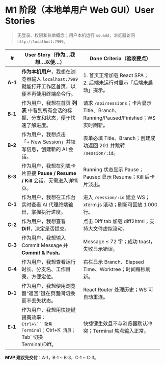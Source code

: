 # M1 阶段（本地单用户 Web GUI）User Stories

> 无登录、权限和账单概念；用户本机运行 `squadd`，浏览器访问 `http://localhost:7999`。

| # | User Story（作为…我想…以便…） | Done Criteria（验收要点） |
|---|--------------------------------|---------------------------|
| **A‑1** | **作为本机用户**，我想在浏览器输入 `localhost:7999` 就能打开工作区首页，以便不再使用终端命令行。 | 1. 首页正常加载 React SPA；<br>2. 后端未运行时显示「后端未启动」提示。 |
| **B‑1** | 作为用户，我想在首页 **列表** 中看到所有会话的标题、分支和状态，便于快速了解进度。 | 请求 `/api/sessions`；卡片显示 Title、Branch、Running/Paused/Finished；WS 实时刷新。 |
| **B‑2** | 作为用户，我想点击「+ New Session」并填写信息，创建新的 AI 会话。 | 表单必填 Title、Branch；创建成功返回 201 并跳转 `/session/:id`。 |
| **B‑3** | 作为用户，我想在列表卡片直接 **Pause / Resume / Kill** 会话，无需进入详情页。 | Running 状态显示 Pause；Paused 显示 Resume；Kill 后卡片淡出。 |
| **C‑1** | 作为用户，我想在工作台实时查看 AI 代理终端输出，掌握执行进度。 | 进入 `/session/:id` 建立 WS；xterm.js 滚动；刷新可回放 1 000 行。 |
| **C‑2** | 作为用户，我想查看 **Diff**，决定是否提交。 | 点击 Diff tab 加载 diff2html；支持大文件虚拟滚动。 |
| **C‑3** | 作为用户，我想输入 Commit Message 并 **Commit & Push**。 | Message ≤ 72 字；成功 toast，失败显示错误。 |
| **C‑4** | 作为用户，我想查看运行时长、分支名、工作目录，方便定位。 | 右栏显示 Branch、Elapsed Time、Worktree；时间每秒刷新。 |
| **D‑1** | 作为用户，我想使用浏览器“返回”键在页面间切换而不丢失状态。 | React Router 处理历史；WS 可自动重连。 |
| **E‑1** | 作为用户，我想用快捷键提高效率：<br>`Ctrl+\`` 聚焦 Terminal；`Ctrl+K` 清屏；`Tab` 切换 Terminal/Diff。 | 快捷键生效且不与浏览器默认冲突；Terminal 焦点输入正常。 |

**MVP 建议先交付**：A‑1，B‑1 ~ B‑3，C‑1 ~ C‑3。
